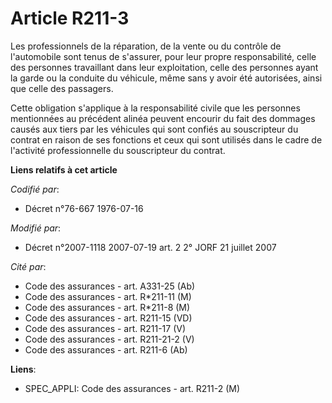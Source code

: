 # Article R211-3

Les professionnels de la réparation, de la vente ou du contrôle de l'automobile sont tenus de s'assurer, pour leur propre
responsabilité, celle des personnes travaillant dans leur exploitation, celle des personnes ayant la garde ou la conduite du
véhicule, même sans y avoir été autorisées, ainsi que celle des passagers.

Cette obligation s'applique à la responsabilité civile que les personnes mentionnées au précédent alinéa peuvent encourir du
fait des dommages causés aux tiers par les véhicules qui sont confiés au souscripteur du contrat en raison de ses fonctions
et ceux qui sont utilisés dans le cadre de l'activité professionnelle du souscripteur du contrat.

**Liens relatifs à cet article**

_Codifié par_:

  - Décret n°76-667 1976-07-16

_Modifié par_:

  - Décret n°2007-1118 2007-07-19 art. 2 2° JORF 21 juillet 2007

_Cité par_:

  - Code des assurances - art. A331-25 (Ab)
  - Code des assurances - art. R*211-11 (M)
  - Code des assurances - art. R*211-8 (M)
  - Code des assurances - art. R211-15 (VD)
  - Code des assurances - art. R211-17 (V)
  - Code des assurances - art. R211-21-2 (V)
  - Code des assurances - art. R211-6 (Ab)

**Liens**:

  - SPEC_APPLI: Code des assurances - art. R211-2 (M)
